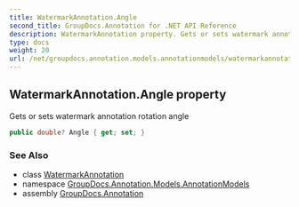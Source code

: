 ```yaml
---
title: WatermarkAnnotation.Angle
second_title: GroupDocs.Annotation for .NET API Reference
description: WatermarkAnnotation property. Gets or sets watermark annotation rotation angle
type: docs
weight: 20
url: /net/groupdocs.annotation.models.annotationmodels/watermarkannotation/angle/
---
```

## WatermarkAnnotation.Angle property

Gets or sets watermark annotation rotation angle

```csharp
public double? Angle { get; set; }
```

### See Also

* class [WatermarkAnnotation](../)
* namespace [GroupDocs.Annotation.Models.AnnotationModels](../../watermarkannotation/)
* assembly [GroupDocs.Annotation](../../../)


